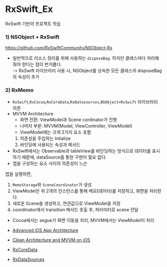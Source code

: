 # RxSwift_Ex
RxSwift 기반의 프로젝트 학습

### 1) NSObject + RxSwift
https://github.com/RxSwiftCommunity/NSObject-Rx

- 일반적으로 리소스 정리를 위해 사용하는 `disposeBag`. 하지만 클래스마다 처리해줘야 한다는 점이 번거롭다.  
-> RxSwift 라이브러리 사용 시, NSObject를 상속한 모든 클래스의 disposeBag의 속성이 추가

### 2) RxMemo
- `RxSwift`,`RxCocoa`,`RxCoreData`,`RxDatasources`,`NSObject+RxSwift` 라이브러리 의존 
- MVVM Architecture
  - 화면 전환: ViewModel과 Scene cordinator가 진행
  - 나머지 부분: MVVM(Model, ViewController, ViewModel)
  - ViewModel에는 크게 2가지 요소 포함
  1) 의존성을 주입하는 Intialize
  2) 바인딩에 사용되는 속성과 메서드 
- RxSwift에서는 Observable과 tableView를 바인딩하는 방식으로 데이터를 표시하기 때문에, dataSource를 통한 구현이 필요 없다.
- 앱을 구성하는 요소 사이의 의존성이 느슨

앱을 실행하면,
1) `MemoStorage`와 `SceneCoordinator`가 생성
2) ViewModel은 위 2개의 인스턴스를 통해 메모(데이터)를 저장하고, 화면을 처리한다.
3) 새로운 Scene을 생성하고, 연관값으로 ViewModel을 저장
4) coordinator에서 transition 메서드 호출 후, 파라미터로 scene 전달

- Cocoa에서는 segue가 화면 이동을 처리, MVVM에서는 ViewModel이 처리

- [Advanced iOS App Architecture](https://store.raywenderlich.com/products/advanced-ios-app-architecture)
- [Clean Architecture and MVVM on iOS](https://tech.olx.com/clean-architecture-and-mvvm-on-ios-c9d167d9f5b3)
- [RxCoreData](https://github.com/RxSwiftCommunity/RxCoreData)
- [RxDataSources](https://github.com/RxSwiftCommunity/RxDataSources)
